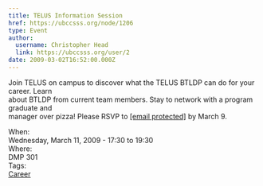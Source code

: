 ```yaml
---
title: TELUS Information Session 
href: https://ubccsss.org/node/1206
type: Event
author:
  username: Christopher Head
  link: https://ubccsss.org/user/2
date: 2009-03-02T16:52:00.000Z
---
```


<div class="field field-name-body field-type-text-with-summary field-label-hidden"><div class="field-items"><div class="field-item even"><p>Join TELUS on campus to discover what the TELUS BTLDP can do for your career.  Learn<br>
about BTLDP from current team members. Stay to network with a program graduate and<br>
manager over pizza! Please RSVP to <a href="/cdn-cgi/l/email-protection#71101c0805141d040231161c10181d5f121e1c"><span class="__cf_email__" data-cfemail="dfbeb2a6abbab3aaac9fb8b2beb6b3f1bcb0b2">[email&#xA0;protected]</span></a> by March 9.</p>
</div></div></div><div class="field field-name-field-dates field-type-datetime field-label-above"><div class="field-label">When:&#xA0;</div><div class="field-items"><div class="field-item even"><span class="date-display-single">Wednesday, March 11, 2009 - <span class="date-display-range"><span class="date-display-start">17:30</span> to <span class="date-display-end">19:30</span></span></span></div></div></div><div class="field field-name-field-location field-type-text field-label-above"><div class="field-label">Where:&#xA0;</div><div class="field-items"><div class="field-item even">DMP 301</div></div></div>    <footer>
    <div class="field field-name-field-tags field-type-taxonomy-term-reference field-label-above"><div class="field-label">Tags:&#xA0;</div><div class="field-items"><div class="field-item even"><a href="/career">Career</a></div></div></div>      </footer>